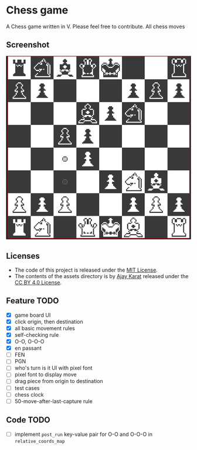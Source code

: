 # Chess game

A Chess game written in V. Please feel free to contribute. All chess moves

## Screenshot
![screenshot](./screenshot.png)

## Licenses
- The code of this project is released under the [MIT License](./LICENSE).
- The contents of the assets directory is by [Ajay Karat](http://devilswork.shop/) released under the [CC BY 4.0 License](https://creativecommons.org/licenses/by/4.0/).

## Feature TODO
- [x] game board UI
- [x] click origin, then destination
- [x] all basic movement rules
- [x] self-checking rule
- [x] O-O, O-O-O
- [x] en passant
- [ ] FEN
- [ ] PGN
- [ ] who's turn is it UI with pixel font
- [ ] pixel font to display move
- [ ] drag piece from origin to destination
- [ ] test cases
- [ ] chess clock
- [ ] 50-move-after-last-capture rule

## Code TODO
- [ ] implement `post_run` key-value pair for O-O and O-O-O in `relative_coords_map`
